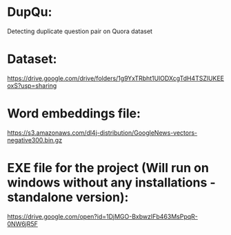 # DupQu:
Detecting duplicate question pair on Quora dataset

# Dataset:
https://drive.google.com/drive/folders/1g9YxTRbht1UlODXcgTdH4TSZlUKEEoxS?usp=sharing

# Word embeddings file:
https://s3.amazonaws.com/dl4j-distribution/GoogleNews-vectors-negative300.bin.gz

# EXE file for the project (Will run on windows without any installations - standalone version):
https://drive.google.com/open?id=1DjMGO-BxbwzIFb463MsPpqR-0NW6jR5F
